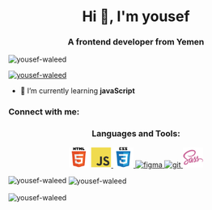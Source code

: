 <h1 align="center">Hi 👋, I'm yousef</h1>
<h3 align="center">A frontend developer from Yemen</h3>

<p align="left"> <img src="https://komarev.com/ghpvc/?username=yousef-waleed&label=Profile%20views&color=0e75b6&style=flat" alt="yousef-waleed" /> </p>

<p align="left"> <a href="https://github.com/ryo-ma/github-profile-trophy"><img src="https://github-profile-trophy.vercel.app/?username=yousef-waleed" alt="yousef-waleed" /></a> </p>

- 🌱 I’m currently learning **javaScript**

<h3 align="left">Connect with me:</h3>
<p align="left">
</p>

<h3 align="center">Languages and Tools:</h3>
<p align="center"> <img src="https://raw.githubusercontent.com/devicons/devicon/master/icons/html5/html5-original-wordmark.svg" alt="html5" width="40" height="40"/> </a> <a href="https://developer.mozilla.org/en-US/docs/Web/JavaScript" target="_blank" rel="noreferrer"> <img src="https://raw.githubusercontent.com/devicons/devicon/master/icons/javascript/javascript-original.svg" alt="javascript" width="40" height="40"/> </a><a href="https://www.w3schools.com/css/" target="_blank" rel="noreferrer"> <img src="https://raw.githubusercontent.com/devicons/devicon/master/icons/css3/css3-original-wordmark.svg" alt="css3" width="40" height="40"/> </a> <a href="https://www.figma.com/" target="_blank" rel="noreferrer"> <img src="https://www.vectorlogo.zone/logos/figma/figma-icon.svg" alt="figma" width="40" height="40"/> </a> <a href="https://git-scm.com/" target="_blank" rel="noreferrer"> <img src="https://www.vectorlogo.zone/logos/git-scm/git-scm-icon.svg" alt="git" width="40" height="40"/> </a> <a href="https://www.w3.org/html/" target="_blank" rel="noreferrer">  <a href="https://sass-lang.com" target="_blank" rel="noreferrer"> <img src="https://raw.githubusercontent.com/devicons/devicon/master/icons/sass/sass-original.svg" alt="sass" width="40" height="40"/> </a> </p>

<p><img align="left" src="https://github-readme-stats.vercel.app/api/top-langs?username=yousef-waleed&show_icons=true&locale=en&layout=compact" alt="yousef-waleed" /></p>

<p>&nbsp;<img align="center" src="https://github-readme-stats.vercel.app/api?username=yousef-waleed&show_icons=true&locale=en" alt="yousef-waleed" /></p>

<p><img align="center" src="https://github-readme-streak-stats.herokuapp.com/?user=yousef-waleed&" alt="yousef-waleed" /></p>

